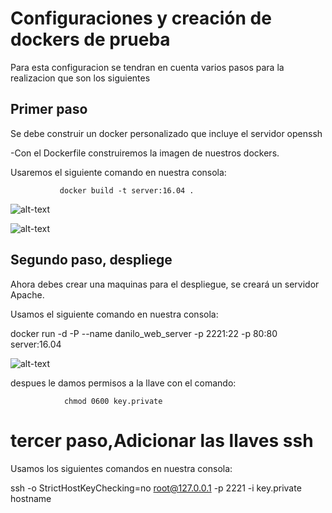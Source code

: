 # Configuraciones y creación de dockers de prueba

Para esta configuracion se tendran en cuenta varios pasos para la realizacion que son los siguientes

## Primer paso
Se debe construir un docker personalizado que incluye el servidor openssh

-Con el Dockerfile construiremos la imagen de nuestros dockers. 

Usaremos el siguiente comando en nuestra consola: 
               
               docker build -t server:16.04 .

![alt-text](/imagenes/creacion)

![alt-text](/imagenes/verificacion)

## Segundo paso, despliege

Ahora debes crear una maquinas para el despliegue, se creará  un servidor Apache.

Usamos el siguiente comando en nuestra consola: 

docker run -d -P --name danilo_web_server -p 2221:22 -p 80:80 server:16.04

![alt-text](/imagenes/parte3)

despues le damos permisos a la llave con el comando:

				chmod 0600 key.private

# tercer paso,Adicionar las llaves ssh</h3>

Usamos los siguientes comandos en nuestra consola: 

ssh -o StrictHostKeyChecking=no root@127.0.0.1 -p 2221 -i key.private hostname

